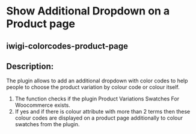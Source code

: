 # Show Additional Dropdown on a Product page
## iwigi-colorcodes-product-page

## Description:

The plugin allows to add an additional dropdown with color codes to help people to choose the product variation by colour code or colour itself.


1.  The function checks if the plugin Product Variations Swatches For Woocommerce exists. 
2. If yes and if there is colour attribute with more than 2 terms then these colour codes are displayed on a product page additionally to colour swatches from the plugin.
